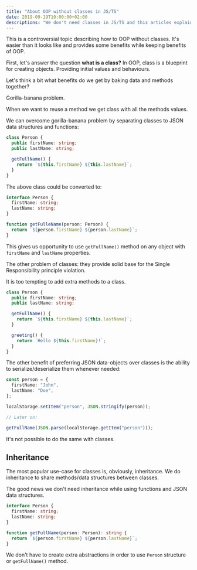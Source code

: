 ```yaml
---
title: "About OOP without classes in JS/TS"
date: 2019-09-19T10:00:00+02:00
descriptions: "We don't need classes in JS/TS and this articles explains why"
---
```


This is a controversial topic describing how to OOP without classes. It's easier
than it looks like and provides some benefits while keeping benefits of OOP.

First, let's answer the question **what is a class?** In OOP, class is a
blueprint for creating objects. Providing initial values and behaviours.

Let's think a bit what benefits do we get by baking data and methods together?

Gorilla-banana problem.

When we want to reuse a method we get class with all the methods values.

We can overcome gorilla-banana problem by separating classes to JSON data
structures and functions:

```typescript
class Person {
  public firstName: string;
  public lastName: string;

  getFullName() {
    return `${this.firstName} ${this.lastName}`;
  }
}
```

The above class could be converted to:

```typescript
interface Person {
  firstName: string;
  lastName: string;
}

function getFulleName(person: Person) {
  return `${person.firstName} ${person.lastName}`;
}
```

This gives us opportunity to use `getFullName()` method on any object with
`firstName` and `lastName` properties.

The other problem of classes: they provide solid base for the Single
Responsibility principle violation.

It is too tempting to add extra methods to a class.

```typescript
class Person {
  public firstName: string;
  public lastName: string;

  getFullName() {
    return `${this.firstName} ${this.lastName}`;
  }

  greeting() {
    return `Hello ${this.firstName}!`;
  }
}
```

The other benefit of preferring JSON data-objects over classes is the ability to
serialize/deserialize them whenever needed:

```typescript
const person = {
  firstName: "John",
  lastName: "Doe",
};

localStorage.setItem("person", JSON.stringify(person));

// Later on:

getFullName(JSON.parse(localStorage.getItem("person")));
```

It's not possible to do the same with classes.

## Inheritance

The most popular use-case for classes is, obviously, inheritance. We do
inheritance to share methods/data structures between classes.

The good news we don't need inheritance while using functions and JSON data
structures.

```typescript
interface Person {
  firstName: string;
  lastName: string;
}

function getFullName(person: Person): string {
  return `${person.firstName} ${person.lastName}`;
}
```

We don't have to create extra abstractions in order to use `Person` structure or
`getFullName()` method.
